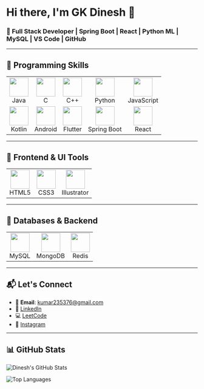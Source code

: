 # Hi there, I'm GK Dinesh 👋

### 🔧 Full Stack Developer | Spring Boot | React | Python ML | MySQL | VS Code | GitHub

---

## 🧠 Programming Skills

<table>
  <tr>
    <td align="center"><img src="https://cdn.jsdelivr.net/gh/devicons/devicon/icons/java/java-original.svg" width="50"/><br>Java</td>
    <td align="center"><img src="https://cdn.jsdelivr.net/gh/devicons/devicon/icons/c/c-original.svg" width="50"/><br>C</td>
    <td align="center"><img src="https://cdn.jsdelivr.net/gh/devicons/devicon/icons/cplusplus/cplusplus-original.svg" width="50"/><br>C++</td>
    <td align="center"><img src="https://cdn.jsdelivr.net/gh/devicons/devicon/icons/python/python-original.svg" width="50"/><br>Python</td>
    <td align="center"><img src="https://cdn.jsdelivr.net/gh/devicons/devicon/icons/javascript/javascript-original.svg" width="50"/><br>JavaScript</td>
  </tr>
  <tr>
    <td align="center"><img src="https://cdn.jsdelivr.net/gh/devicons/devicon/icons/kotlin/kotlin-original.svg" width="50"/><br>Kotlin</td>
    <td align="center"><img src="https://cdn.jsdelivr.net/gh/devicons/devicon/icons/android/android-original.svg" width="50"/><br>Android</td>
    <td align="center"><img src="https://cdn.jsdelivr.net/gh/devicons/devicon/icons/flutter/flutter-original.svg" width="50"/><br>Flutter</td>
    <td align="center"><img src="https://cdn.jsdelivr.net/gh/devicons/devicon/icons/spring/spring-original.svg" width="50"/><br>Spring Boot</td>
    <td align="center"><img src="https://cdn.jsdelivr.net/gh/devicons/devicon/icons/react/react-original.svg" width="50"/><br>React</td>
  </tr>
</table>

---

## 🎨 Frontend & UI Tools

<table>
  <tr>
    <td align="center"><img src="https://cdn.jsdelivr.net/gh/devicons/devicon/icons/html5/html5-original.svg" width="50"/><br>HTML5</td>
    <td align="center"><img src="https://cdn.jsdelivr.net/gh/devicons/devicon/icons/css3/css3-original.svg" width="50"/><br>CSS3</td>
    <td align="center"><img src="https://cdn.jsdelivr.net/gh/devicons/devicon/icons/illustrator/illustrator-plain.svg" width="50"/><br>Illustrator</td>
  </tr>
</table>

---

## 🧩 Databases & Backend

<table>
  <tr>
    <td align="center"><img src="https://cdn.jsdelivr.net/gh/devicons/devicon/icons/mysql/mysql-original.svg" width="50"/><br>MySQL</td>
    <td align="center"><img src="https://cdn.jsdelivr.net/gh/devicons/devicon/icons/mongodb/mongodb-original.svg" width="50"/><br>MongoDB</td>
    <td align="center"><img src="https://cdn.jsdelivr.net/gh/devicons/devicon/icons/redis/redis-original.svg" width="50"/><br>Redis</td>
  </tr>
</table>

---

## 📬 Let's Connect

- 📧 **Email**: [kumar235376@gmail.com](mailto:kumar235376@gmail.com)  
- 💼 [LinkedIn](https://www.linkedin.com/in/dinesh-g-k)  
- 💻 [LeetCode](https://leetcode.com/u/DINESH_GK/)  
- 📸 [Instagram](https://www.instagram.com/d_a_r_k_d_e_v_i_l__3_3/)

---

## 📊 GitHub Stats

![Dinesh's GitHub Stats](https://github-readme-stats.vercel.app/api?username=dineshgk33&show_icons=true&theme=radical)

![Top Languages](https://github-readme-stats.vercel.app/api/top-langs/?username=dineshgk33&layout=compact&theme=radical)
